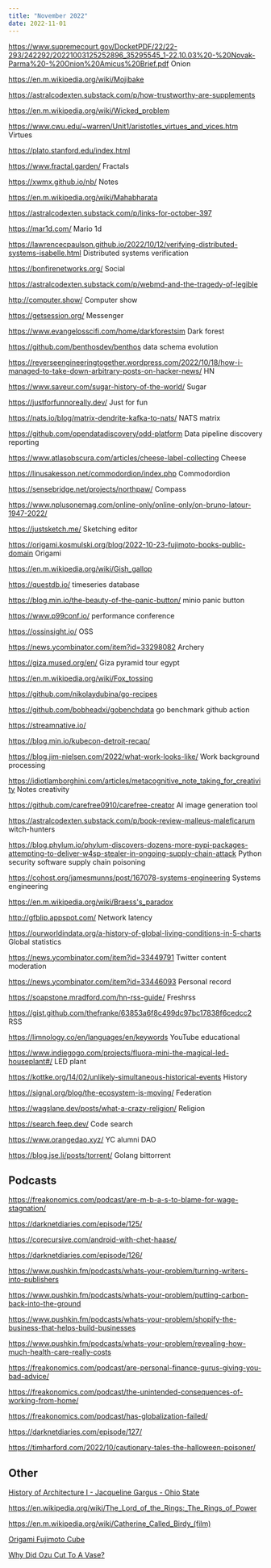 ```yaml
---
title: "November 2022"
date: 2022-11-01
---
```


https://www.supremecourt.gov/DocketPDF/22/22-293/242292/20221003125252896_35295545_1-22.10.03%20-%20Novak-Parma%20-%20Onion%20Amicus%20Brief.pdf Onion

https://en.m.wikipedia.org/wiki/Mojibake

https://astralcodexten.substack.com/p/how-trustworthy-are-supplements

https://en.m.wikipedia.org/wiki/Wicked_problem

https://www.cwu.edu/~warren/Unit1/aristotles_virtues_and_vices.htm Virtues

https://plato.stanford.edu/index.html

https://www.fractal.garden/ Fractals

https://xwmx.github.io/nb/ Notes

https://en.m.wikipedia.org/wiki/Mahabharata

https://astralcodexten.substack.com/p/links-for-october-397

https://mar1d.com/ Mario 1d

https://lawrencecpaulson.github.io/2022/10/12/verifying-distributed-systems-isabelle.html Distributed systems verification

https://bonfirenetworks.org/ Social

https://astralcodexten.substack.com/p/webmd-and-the-tragedy-of-legible

http://computer.show/ Computer show

https://getsession.org/ Messenger

https://www.evangelosscifi.com/home/darkforestsim Dark forest

https://github.com/benthosdev/benthos data schema evolution

https://reverseengineeringtogether.wordpress.com/2022/10/18/how-i-managed-to-take-down-arbitrary-posts-on-hacker-news/ HN

https://www.saveur.com/sugar-history-of-the-world/ Sugar

https://justforfunnoreally.dev/ Just for fun

https://nats.io/blog/matrix-dendrite-kafka-to-nats/ NATS matrix

https://github.com/opendatadiscovery/odd-platform Data pipeline discovery reporting

https://www.atlasobscura.com/articles/cheese-label-collecting Cheese

https://linusakesson.net/commodordion/index.php Commodordion

https://sensebridge.net/projects/northpaw/ Compass

https://www.nplusonemag.com/online-only/online-only/on-bruno-latour-1947-2022/

https://justsketch.me/ Sketching editor

https://origami.kosmulski.org/blog/2022-10-23-fujimoto-books-public-domain Origami

https://en.m.wikipedia.org/wiki/Gish_gallop

https://questdb.io/ timeseries database

https://blog.min.io/the-beauty-of-the-panic-button/ minio panic button

https://www.p99conf.io/ performance conference

https://ossinsight.io/ OSS

https://news.ycombinator.com/item?id=33298082 Archery

https://giza.mused.org/en/ Giza pyramid tour egypt

https://en.m.wikipedia.org/wiki/Fox_tossing

https://github.com/nikolaydubina/go-recipes

https://github.com/bobheadxi/gobenchdata go benchmark github action

https://streamnative.io/

https://blog.min.io/kubecon-detroit-recap/

https://blog.jim-nielsen.com/2022/what-work-looks-like/ Work background processing

https://idiotlamborghini.com/articles/metacognitive_note_taking_for_creativity Notes creativity

https://github.com/carefree0910/carefree-creator AI image generation tool

https://astralcodexten.substack.com/p/book-review-malleus-maleficarum witch-hunters

https://blog.phylum.io/phylum-discovers-dozens-more-pypi-packages-attempting-to-deliver-w4sp-stealer-in-ongoing-supply-chain-attack Python security software supply chain poisoning

https://cohost.org/jamesmunns/post/167078-systems-engineering Systems engineering

https://en.m.wikipedia.org/wiki/Braess's_paradox

http://gfblip.appspot.com/ Network latency

https://ourworldindata.org/a-history-of-global-living-conditions-in-5-charts Global statistics

https://news.ycombinator.com/item?id=33449791 Twitter content moderation

https://news.ycombinator.com/item?id=33446093 Personal record

https://soapstone.mradford.com/hn-rss-guide/ Freshrss

https://gist.github.com/thefranke/63853a6f8c499dc97bc17838f6cedcc2 RSS

https://limnology.co/en/languages/en/keywords YouTube educational

https://www.indiegogo.com/projects/fluora-mini-the-magical-led-houseplant#/ LED plant

https://kottke.org/14/02/unlikely-simultaneous-historical-events History

https://signal.org/blog/the-ecosystem-is-moving/ Federation

https://wagslane.dev/posts/what-a-crazy-religion/ Religion

https://search.feep.dev/ Code search

https://www.orangedao.xyz/ YC alumni DAO

https://blog.jse.li/posts/torrent/ Golang bittorrent

## Podcasts

https://freakonomics.com/podcast/are-m-b-a-s-to-blame-for-wage-stagnation/

https://darknetdiaries.com/episode/125/

https://corecursive.com/android-with-chet-haase/

https://darknetdiaries.com/episode/126/

https://www.pushkin.fm/podcasts/whats-your-problem/turning-writers-into-publishers

https://www.pushkin.fm/podcasts/whats-your-problem/putting-carbon-back-into-the-ground

https://www.pushkin.fm/podcasts/whats-your-problem/shopify-the-business-that-helps-build-businesses

https://www.pushkin.fm/podcasts/whats-your-problem/revealing-how-much-health-care-really-costs

https://freakonomics.com/podcast/are-personal-finance-gurus-giving-you-bad-advice/

https://freakonomics.com/podcast/the-unintended-consequences-of-working-from-home/

https://freakonomics.com/podcast/has-globalization-failed/

https://darknetdiaries.com/episode/127/

https://timharford.com/2022/10/cautionary-tales-the-halloween-poisoner/

## Other

[History of Architecture I - Jacqueline Gargus - Ohio State](https://youtube.com/playlist?list=PLaLOVNqqD-2HUsGTv_GQ3opJoPPjdM9S6)

https://en.wikipedia.org/wiki/The_Lord_of_the_Rings:_The_Rings_of_Power

https://en.m.wikipedia.org/wiki/Catherine_Called_Birdy_(film)

[Origami Fujimoto Cube](https://youtube.com/watch?v=rVfiPAlXdik&feature=share)

[Why Did Ozu Cut To A Vase?](https://youtube.com/watch?v=TcfZCCm4eIo&feature=share)
